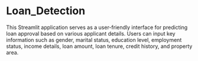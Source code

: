 # Loan_Detection
This Streamlit application serves as a user-friendly interface for predicting loan approval based on various applicant details. Users can input key information such as gender, marital status, education level, employment status, income details, loan amount, loan tenure, credit history, and property area.
